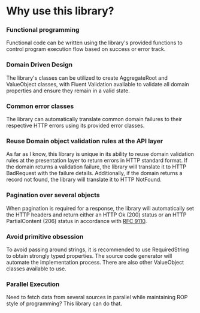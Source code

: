 # Why use this library?


### Functional programming

Functional code can be written using the library's provided functions to control program execution flow based on success or error track.


### Domain Driven Design

The library's classes can be utilized to create AggregateRoot and ValueObject classes, with Fluent Validation available to validate all domain properties and ensure they remain in a valid state.


### Common error classes

The library can automatically translate common domain failures to their respective HTTP errors using its provided error classes.


### Reuse Domain object validation rules at the API layer

As far as I know, this library is unique in its ability to reuse domain validation rules at the presentation layer to return errors in HTTP standard format. If the domain returns a validation failure, the library will translate it to HTTP BadRequest with the failure details. Additionally, if the domain returns a record not found, the library will translate it to HTTP NotFound.


### Pagination over several objects

When pagination is required for a response, the library will automatically set the HTTP headers and return either an HTTP Ok (200) status or an HTTP PartialContent (206) status in accordance with [RFC 9110](https://www.rfc-editor.org/rfc/rfc9110#field.content-range).


### Avoid primitive obsession

To avoid passing around strings, it is recommended to use RequiredString to obtain strongly typed properties. The source code generator will automate the implementation process. There are also other ValueObject classes available to use.


### Parallel Execution

Need to fetch data from several sources in parallel while maintaining ROP style of programming? This library can do that.
